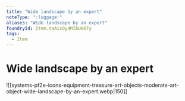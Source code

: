 ```yaml
---
title: "Wide landscape by an expert"
noteType: ":luggage:"
aliases: "Wide landscape by an expert"
foundryId: Item.taAicOy4MIbUmkTy
tags:
  - Item
---
```


# Wide landscape by an expert
![[systems-pf2e-icons-equipment-treasure-art-objects-moderate-art-object-wide-landscape-by-an-expert.webp|150]]
